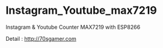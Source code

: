 # Instagram_Youtube_max7219
Instagram &amp; Youtube Counter MAX7219 with ESP8266

Detail : http://70sgamer.com
